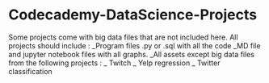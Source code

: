 # Codecademy-DataScience-Projects

Some projects come with big data files that are not included here.
All projects should include :
_Program files .py or .sql with all the code
_MD file and jupyter notebook files with all graphs.
_All assets except big data files from the following projects :
  _ Twitch
  _ Yelp regression
  _ Twitter classification
